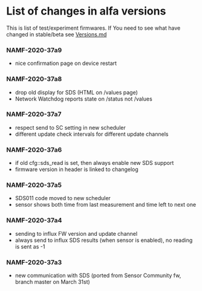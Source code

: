 # List of changes in alfa versions

This is list of test/experiment firmwares. If You need to see what have changed in stable/beta see [Versions.md](Versions.md)

### NAMF-2020-37a9

* nice confirmation page on device restart

### NAMF-2020-37a8

* drop old display for SDS (HTML on /values page)
* Network Watchdog reports state on /status not /values

### NAMF-2020-37a7

* respect send to SC setting in new scheduler
* different update check intervals for different update channels


### NAMF-2020-37a6

* if old cfg::sds_read is set, then always enable new SDS support
* firmware version in header is linked to changelog 

### NAMF-2020-37a5

* SDS011 code moved to new scheduler
* sensor shows both time from last measurement and time left to next one

### NAMF-2020-37a4 
* sending to influx FW version and update channel
* always send to influx SDS results (when sensor is enabled), no reading is sent as -1

### NAMF-2020-37a3

* new communication with SDS (ported from Sensor Community fw, branch master on March 31st)
